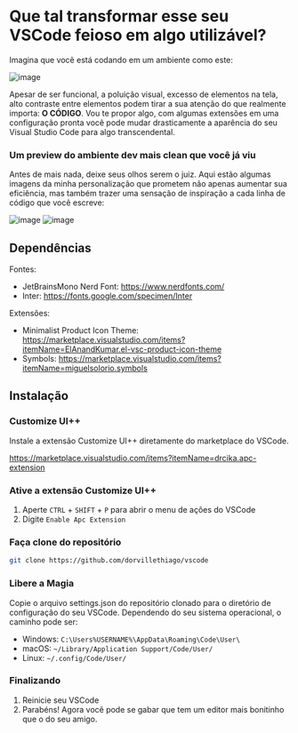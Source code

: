 # Que tal transformar esse seu VSCode feioso em algo utilizável?
Imagina que vocẽ está codando em um ambiente como este:

![image](https://github.com/dorvillethiago/vscode/assets/103829961/4b973689-1a8c-498a-a47f-561747e441d5)

Apesar de ser funcional, a poluição visual, excesso de elementos na tela, alto contraste entre elementos podem tirar a sua atenção do que realmente importa: **O CÓDIGO**.
Vou te propor algo, com algumas extensões em uma configuração pronta você pode mudar drasticamente a aparência do seu Visual Studio Code para algo transcendental.

### Um preview do ambiente dev mais clean que você já viu
Antes de mais nada, deixe seus olhos serem o juiz. Aqui estão algumas imagens da minha personalização que prometem não apenas aumentar sua eficiência, mas também trazer uma sensação de inspiração a cada linha de código que você escreve:

![image](https://github.com/dorvillethiago/vscode/assets/103829961/8ac91803-ebc5-4334-bf14-0ee387d1f8bc)
![image](https://github.com/dorvillethiago/vscode/assets/103829961/4535196f-bf78-4fff-ac57-6d5f156af5b3)

## Dependências

Fontes:
- JetBrainsMono Nerd Font: https://www.nerdfonts.com/
- Inter: https://fonts.google.com/specimen/Inter
  
Extensões:
- Minimalist Product Icon Theme: https://marketplace.visualstudio.com/items?itemName=ElAnandKumar.el-vsc-product-icon-theme
- Symbols: https://marketplace.visualstudio.com/items?itemName=miguelsolorio.symbols

## Instalação

### Customize UI++
Instale a extensão Customize UI++ diretamente do marketplace do VSCode.

https://marketplace.visualstudio.com/items?itemName=drcika.apc-extension

### Ative a extensão Customize UI++
1. Aperte `CTRL` + `SHIFT` + `P` para abrir o menu de ações do VSCode
2. Digite `Enable Apc Extension`

### Faça clone do repositório
```bash
git clone https://github.com/dorvillethiago/vscode
```

### Libere a Magia
Copie o arquivo settings.json do repositório clonado para o diretório de configuração do seu VSCode. Dependendo do seu sistema operacional, o caminho pode ser:

- Windows: `C:\Users%USERNAME%\AppData\Roaming\Code\User\`
- macOS: `~/Library/Application Support/Code/User/`
- Linux: `~/.config/Code/User/`

### Finalizando
1. Reinicie seu VSCode
2. Parabéns! Agora você pode se gabar que tem um editor mais bonitinho que o do seu amigo.
